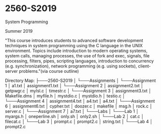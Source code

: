 # 2560-S2019
System Programming

Summer 2019

"This course introduces students to advanced software development techniques in system programming using the C language in the
UNIX environment. Topics include introduction to modern operating systems, system calls, managing processes,
the use of fork and exec, signals, file processing, filters, pipes, scripting languages, introduction to concurrency
(e.g. synchronization), network programming (e.g. using sockets), client-server problems."(via course outline)

Directory Map:
├───2560-S2019
│   └───Assignments
│       └───Assignment 1
│               a1.txt
│               assignment1.txt
│       └───Assignment 2
│               assignment2.txt
│               getpwgr.c
│               mylsl.c
│               timestr.c
│       └───Assignment 3
│               assignment3.txt
│               Makefile.dms
│               myfile.h
│               mystdio.c
│               mystdio.h
│               testio.c
│       └───Assignment 4
│               assignment4.txt
│               a4.txt
│               a4.txt
│       └───Assignment 6
│               assignment6.txt
│               cypher.txt
│               doozer.c
│               makefile
│               msg.h
│               rock.c
│               server.c
│       └───Assignment 7
│               a7.txt
│   └───Labs
│       └───Lab 1
│               myargs.h
│               oneperline.sh
│               only.sh
│               only2.sh
│       └───Lab 2
│               cat.c
│               filecat.c
│       └───Lab 3
│               prompt.c
│               prompt2.c
│               string.txt
│       └───Lab 4
│               prompt2.c
